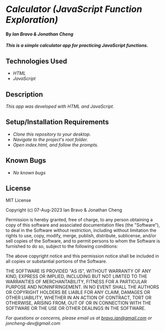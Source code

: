 # _Calculator (JavaScript Function Exploration)_

#### By _**Ian Bravo & Jonathan Cheng**_

#### _This is a simple calculator app for practicing JavaScript functions._

## Technologies Used

* _HTML_
* _JavaScript_

## Description

_This app was developed with HTML and JavaScript._

## Setup/Installation Requirements

* _Clone this repository to your desktop._
* _Navigate to the project's root folder._
* _Open index.html, and follow the prompts._

## Known Bugs

* _No known bugs_


## License

MIT License  

Copyright (c) 07-Aug-2023 Ian Bravo & Jonathan Cheng 

Permission is hereby granted, free of charge, to any person obtaining a copy of this software and associated documentation files (the "Software"), to deal in the Software without restriction, including without limitation the rights to use, copy, modify, merge, publish, distribute, sublicense, and/or sell copies of the Software, and to permit persons to whom the Software is furnished to do so, subject to the following conditions:  

The above copyright notice and this permission notice shall be included in all copies or substantial portions of the Software.  

THE SOFTWARE IS PROVIDED "AS IS", WITHOUT WARRANTY OF ANY KIND, EXPRESS OR IMPLIED, INCLUDING BUT NOT LIMITED TO THE WARRANTIES OF MERCHANTABILITY, FITNESS FOR A PARTICULAR PURPOSE AND NONINFRINGEMENT. IN NO EVENT SHALL THE AUTHORS OR COPYRIGHT HOLDERS BE LIABLE FOR ANY CLAIM, DAMAGES OR OTHER LIABILITY, WHETHER IN AN ACTION OF CONTRACT, TORT OR OTHERWISE, ARISING FROM, OUT OF OR IN CONNECTION WITH THE SOFTWARE OR THE USE OR OTHER DEALINGS IN THE SOFTWARE.

_For questions or concerns, please email us at bravo.ian@gmail.com or joncheng-dev@gmail.com_